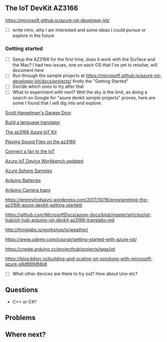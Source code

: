 ## The IoT DevKit AZ3166

https://microsoft.github.io/azure-iot-developer-kit/

- [ ] write intro, why I am interested and some ideas I could pursue or explore in the future

### Getting started

- [ ] Setup the AZ3166 for the first time, does it work with the Surface and the Mac? I had two issues, one on each OS that I've yet to resolve, will document here
- [ ] Run through the sample projects at https://microsoft.github.io/azure-iot-developer-kit/docs/projects/ firstly the "Getting Started"
- [ ] Decide which ones to try after that
- [ ] What to experiment with next? Well the sky is the limit, as doing a search on Google for "azure devkit sample projects" proves, here are some I found that I will dig into and explore.

[Scott Hanselman's Garage Door](https://www.hanselman.com/blog/DidILeaveTheGarageDoorOpenANocodeProjectWithAzureIoTCentralAndTheMXChipDevKit.aspx)

[Build a language translator](https://docs.microsoft.com/en-us/azure/iot-hub/iot-hub-arduino-iot-devkit-az3166-translator)

[The az3166 Azure IoT Kit](https://buildazure.com/azure-iot-devkit-simulator-mxchip-az3166/)

[Playing Sound Files on the az3166](https://medium.com/@johnkennedy_17457/playing-sound-files-on-the-az3166-mxchip-azure-iot-devkit-b99a0e5a9a90)

[Connect a fan to the IoT](https://www.jimbobbennett.io/internet-connected-fan/)

[Azure IoT Device Workbench updated](https://devblogs.microsoft.com/iotdev/azure-iot-device-workbench-bumped-to-0-2-6-with-more-cool-samples-and-huge-performance-improvement/)

[Azure Sphere Samples](https://github.com/Azure/azure-sphere-samples)

[Arduino Batteries](https://openhomeautomation.net/arduino-battery)

[Arduino Camera traps](https://www.google.com/search?q=arduino+camera+trap&rlz=1C1GCEV_enGB844GB844&oq=arduino+camera+trap&aqs=chrome..69i57j33.7119j0j8&sourceid=chrome&ie=UTF-8)

https://jeremylindsayni.wordpress.com/2017/10/16/programming-the-az3166-azure-devkit-getting-started/

https://github.com/MicrosoftDocs/azure-docs/blob/master/articles/iot-hub/iot-hub-arduino-iot-devkit-az3166-translator.md

http://thinglabs.io/workshop/js/weather/

https://www.udemy.com/course/getting-started-with-azure-iot/

https://create.arduino.cc/projecthub/projects/tags/iot

https://blog.bitsrc.io/building-and-scaling-iot-solutions-with-microsoft-azure-a9d999df4b8

- [ ] What other devices are there to try out? How about Uno etc?

## Questions

- C++ or C#?
  
## Problems 

##  Where next?
